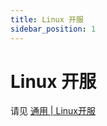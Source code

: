 ```yaml
---
title: Linux 开服
sidebar_position: 1
---
```


# Linux 开服

请见 [通用 | Linux开服](https://nitwikit.8aka.org/Sundry/Advance/Linux)
